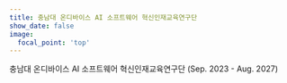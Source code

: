 ```yaml
---
title: 충남대 온디바이스 AI 소프트웨어 혁신인재교육연구단
show_date: false
image:
  focal_point: 'top'
---
```


충남대 온디바이스 AI 소프트웨어 혁신인재교육연구단 (Sep. 2023 - Aug. 2027)
